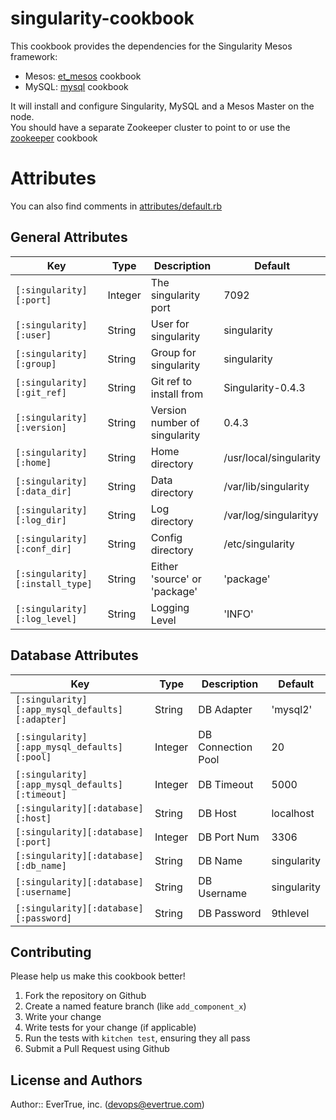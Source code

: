 # singularity-cookbook

This cookbook provides the dependencies for the Singularity Mesos framework:

- Mesos: [et_mesos](https://supermarket.chef.io/cookbooks/et_mesos) cookbook
- MySQL: [mysql](https://supermarket.chef.io/cookbooks/mysql) cookbook

It will install and configure Singularity, MySQL and a Mesos Master on the node.  
You should have a separate Zookeeper cluster to point to or use the [zookeeper](https://supermarket.chef.io/cookbooks/zookeeper)
cookbook

# Attributes

You can also find comments in [attributes/default.rb](https://github.com/evertrue/singularity-cookbook/blob/master/attributes/default.rb)

## General Attributes
    
| Key                             | Type    | Description                   | Default                |
|---------------------------------|---------|-------------------------------|------------------------|
| `[:singularity][:port]`         | Integer | The singularity port          | 7092                   |
| `[:singularity][:user]`         | String  | User for singularity          | singularity            |
| `[:singularity][:group]`        | String  | Group for singularity         | singularity            |
| `[:singularity][:git_ref]`      | String  | Git ref to install from       | Singularity-0.4.3      |
| `[:singularity][:version]`      | String  | Version number of singularity | 0.4.3                  |
| `[:singularity][:home]`         | String  | Home directory                | /usr/local/singularity |
| `[:singularity][:data_dir]`     | String  | Data directory                | /var/lib/singularity   |
| `[:singularity][:log_dir]`      | String  | Log directory                 | /var/log/singularityy  |
| `[:singularity][:conf_dir]`     | String  | Config directory              | /etc/singularity       |
| `[:singularity][:install_type]` | String  | Either 'source' or 'package'  | 'package'              |
| `[:singularity][:log_level]`    | String  | Logging Level                 | 'INFO'                 |


## Database Attributes

| Key                                             | Type    | Description        | Default     |
|-------------------------------------------------|---------|--------------------|-------------|
| `[:singularity][:app_mysql_defaults][:adapter]` | String  | DB Adapter         | 'mysql2'    |
| `[:singularity][:app_mysql_defaults][:pool]`    | Integer | DB Connection Pool | 20          |
| `[:singularity][:app_mysql_defaults][:timeout]` | Integer | DB Timeout         | 5000        |
| `[:singularity][:database][:host]`              | String  | DB Host            | localhost   |
| `[:singularity][:database][:port]`              | Integer | DB Port Num        | 3306        |
| `[:singularity][:database][:db_name]`           | String  | DB Name            | singularity |
| `[:singularity][:database][:username]`          | String  | DB Username        | singularity |
| `[:singularity][:database][:password]`          | String  | DB Password        | 9thlevel    |


## Contributing

Please help us make this cookbook better!

1. Fork the repository on Github
2. Create a named feature branch (like `add_component_x`)
3. Write your change
4. Write tests for your change (if applicable)
5. Run the tests with `kitchen test`, ensuring they all pass
6. Submit a Pull Request using Github

## License and Authors

Author:: EverTrue, inc. (devops@evertrue.com)
